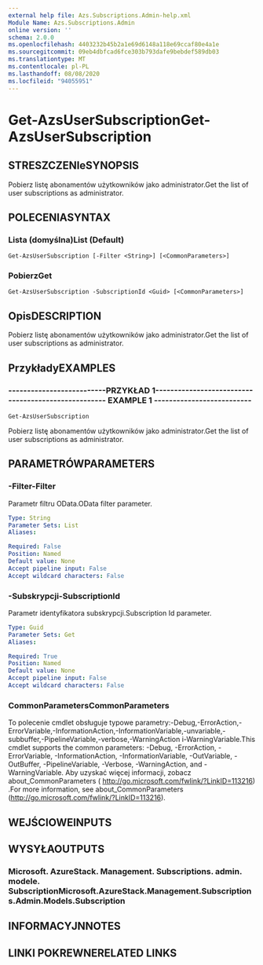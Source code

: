```yaml
---
external help file: Azs.Subscriptions.Admin-help.xml
Module Name: Azs.Subscriptions.Admin
online version: ''
schema: 2.0.0
ms.openlocfilehash: 4403232b45b2a1e69d6148a118e69ccaf80e4a1e
ms.sourcegitcommit: 09eb4dbfcad6fce303b793dafe9bebdef589db03
ms.translationtype: MT
ms.contentlocale: pl-PL
ms.lasthandoff: 08/08/2020
ms.locfileid: "94055951"
---
```

# <span data-ttu-id="ccb45-101">Get-AzsUserSubscription</span><span class="sxs-lookup"><span data-stu-id="ccb45-101">Get-AzsUserSubscription</span></span>

## <span data-ttu-id="ccb45-102">STRESZCZENIe</span><span class="sxs-lookup"><span data-stu-id="ccb45-102">SYNOPSIS</span></span>
<span data-ttu-id="ccb45-103">Pobierz listę abonamentów użytkowników jako administrator.</span><span class="sxs-lookup"><span data-stu-id="ccb45-103">Get the list of user subscriptions as administrator.</span></span>

## <span data-ttu-id="ccb45-104">POLECENIA</span><span class="sxs-lookup"><span data-stu-id="ccb45-104">SYNTAX</span></span>

### <span data-ttu-id="ccb45-105">Lista (domyślna)</span><span class="sxs-lookup"><span data-stu-id="ccb45-105">List (Default)</span></span>
```
Get-AzsUserSubscription [-Filter <String>] [<CommonParameters>]
```

### <span data-ttu-id="ccb45-106">Pobierz</span><span class="sxs-lookup"><span data-stu-id="ccb45-106">Get</span></span>
```
Get-AzsUserSubscription -SubscriptionId <Guid> [<CommonParameters>]
```

## <span data-ttu-id="ccb45-107">Opis</span><span class="sxs-lookup"><span data-stu-id="ccb45-107">DESCRIPTION</span></span>
<span data-ttu-id="ccb45-108">Pobierz listę abonamentów użytkowników jako administrator.</span><span class="sxs-lookup"><span data-stu-id="ccb45-108">Get the list of user subscriptions as administrator.</span></span>

## <span data-ttu-id="ccb45-109">Przykłady</span><span class="sxs-lookup"><span data-stu-id="ccb45-109">EXAMPLES</span></span>

### <span data-ttu-id="ccb45-110">--------------------------PRZYKŁAD 1--------------------------</span><span class="sxs-lookup"><span data-stu-id="ccb45-110">-------------------------- EXAMPLE 1 --------------------------</span></span>
```
Get-AzsUserSubscription
```

<span data-ttu-id="ccb45-111">Pobierz listę abonamentów użytkowników jako administrator.</span><span class="sxs-lookup"><span data-stu-id="ccb45-111">Get the list of user subscriptions as administrator.</span></span>

## <span data-ttu-id="ccb45-112">PARAMETRÓW</span><span class="sxs-lookup"><span data-stu-id="ccb45-112">PARAMETERS</span></span>

### <span data-ttu-id="ccb45-113">-Filter</span><span class="sxs-lookup"><span data-stu-id="ccb45-113">-Filter</span></span>
<span data-ttu-id="ccb45-114">Parametr filtru OData.</span><span class="sxs-lookup"><span data-stu-id="ccb45-114">OData filter parameter.</span></span>

```yaml
Type: String
Parameter Sets: List
Aliases: 

Required: False
Position: Named
Default value: None
Accept pipeline input: False
Accept wildcard characters: False
```

### <span data-ttu-id="ccb45-115">-Subskrypcji</span><span class="sxs-lookup"><span data-stu-id="ccb45-115">-SubscriptionId</span></span>
<span data-ttu-id="ccb45-116">Parametr identyfikatora subskrypcji.</span><span class="sxs-lookup"><span data-stu-id="ccb45-116">Subscription Id parameter.</span></span>

```yaml
Type: Guid
Parameter Sets: Get
Aliases: 

Required: True
Position: Named
Default value: None
Accept pipeline input: False
Accept wildcard characters: False
```

### <span data-ttu-id="ccb45-117">CommonParameters</span><span class="sxs-lookup"><span data-stu-id="ccb45-117">CommonParameters</span></span>
<span data-ttu-id="ccb45-118">To polecenie cmdlet obsługuje typowe parametry:-Debug,-ErrorAction,-ErrorVariable,-InformationAction,-InformationVariable,-unvariable,-subbuffer,-PipelineVariable,-verbose,-WarningAction i-WarningVariable.</span><span class="sxs-lookup"><span data-stu-id="ccb45-118">This cmdlet supports the common parameters: -Debug, -ErrorAction, -ErrorVariable, -InformationAction, -InformationVariable, -OutVariable, -OutBuffer, -PipelineVariable, -Verbose, -WarningAction, and -WarningVariable.</span></span> <span data-ttu-id="ccb45-119">Aby uzyskać więcej informacji, zobacz about_CommonParameters ( http://go.microsoft.com/fwlink/?LinkID=113216) .</span><span class="sxs-lookup"><span data-stu-id="ccb45-119">For more information, see about_CommonParameters (http://go.microsoft.com/fwlink/?LinkID=113216).</span></span>

## <span data-ttu-id="ccb45-120">WEJŚCIOWE</span><span class="sxs-lookup"><span data-stu-id="ccb45-120">INPUTS</span></span>

## <span data-ttu-id="ccb45-121">WYSYŁA</span><span class="sxs-lookup"><span data-stu-id="ccb45-121">OUTPUTS</span></span>

### <span data-ttu-id="ccb45-122">Microsoft. AzureStack. Management. Subscriptions. admin. modele. Subscription</span><span class="sxs-lookup"><span data-stu-id="ccb45-122">Microsoft.AzureStack.Management.Subscriptions.Admin.Models.Subscription</span></span>

## <span data-ttu-id="ccb45-123">INFORMACYJN</span><span class="sxs-lookup"><span data-stu-id="ccb45-123">NOTES</span></span>

## <span data-ttu-id="ccb45-124">LINKI POKREWNE</span><span class="sxs-lookup"><span data-stu-id="ccb45-124">RELATED LINKS</span></span>

